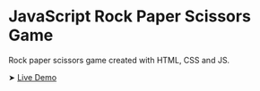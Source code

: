 # JavaScript Rock Paper Scissors Game

Rock paper scissors game created with HTML, CSS and JS.

➤ [Live Demo](https://davidagredano.github.io/rock-paper-scissors-game/)
